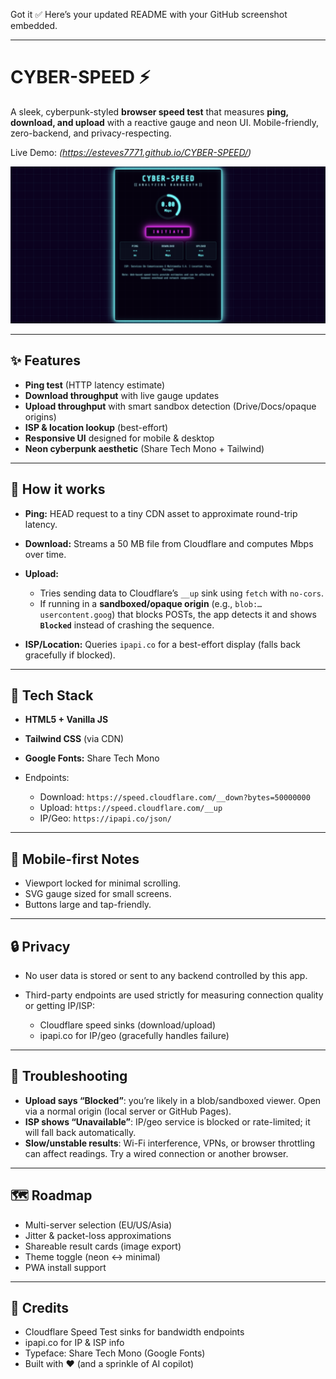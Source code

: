 Got it ✅
Here’s your updated README with your GitHub screenshot embedded.

---

# CYBER-SPEED ⚡

A sleek, cyberpunk-styled **browser speed test** that measures **ping, download, and upload** with a reactive gauge and neon UI. Mobile-friendly, zero-backend, and privacy-respecting.

Live Demo: *(https://esteves7771.github.io/CYBER-SPEED/)*

![CYBER-SPEED Screenshot](https://github.com/esteves7771/CYBER-SPEED/blob/main/Screenshot%202025-09-04%20at%2018.31.07.png?raw=true)

---

## ✨ Features

* **Ping test** (HTTP latency estimate)
* **Download throughput** with live gauge updates
* **Upload throughput** with smart sandbox detection (Drive/Docs/opaque origins)
* **ISP & location lookup** (best-effort)
* **Responsive UI** designed for mobile & desktop
* **Neon cyberpunk aesthetic** (Share Tech Mono + Tailwind)

---

## 🧠 How it works

* **Ping:** HEAD request to a tiny CDN asset to approximate round-trip latency.
* **Download:** Streams a 50 MB file from Cloudflare and computes Mbps over time.
* **Upload:**

  * Tries sending data to Cloudflare’s `__up` sink using `fetch` with `no-cors`.
  * If running in a **sandboxed/opaque origin** (e.g., `blob:…usercontent.goog`) that blocks POSTs, the app detects it and shows **`Blocked`** instead of crashing the sequence.
* **ISP/Location:** Queries `ipapi.co` for a best-effort display (falls back gracefully if blocked).

---

## 🔧 Tech Stack

* **HTML5 + Vanilla JS**
* **Tailwind CSS** (via CDN)
* **Google Fonts:** Share Tech Mono
* Endpoints:

  * Download: `https://speed.cloudflare.com/__down?bytes=50000000`
  * Upload: `https://speed.cloudflare.com/__up`
  * IP/Geo: `https://ipapi.co/json/`

---

## 📱 Mobile-first Notes

* Viewport locked for minimal scrolling.
* SVG gauge sized for small screens.
* Buttons large and tap-friendly.

---

## 🔒 Privacy

* No user data is stored or sent to any backend controlled by this app.
* Third-party endpoints are used strictly for measuring connection quality or getting IP/ISP:

  * Cloudflare speed sinks (download/upload)
  * ipapi.co for IP/geo (gracefully handles failure)

---

## 🧪 Troubleshooting

* **Upload says “Blocked”**: you’re likely in a blob/sandboxed viewer. Open via a normal origin (local server or GitHub Pages).
* **ISP shows “Unavailable”**: IP/geo service is blocked or rate-limited; it will fall back automatically.
* **Slow/unstable results**: Wi-Fi interference, VPNs, or browser throttling can affect readings. Try a wired connection or another browser.

---

## 🗺️ Roadmap

* Multi-server selection (EU/US/Asia)
* Jitter & packet-loss approximations
* Shareable result cards (image export)
* Theme toggle (neon ↔ minimal)
* PWA install support

---

## 🙌 Credits

* Cloudflare Speed Test sinks for bandwidth endpoints
* ipapi.co for IP & ISP info
* Typeface: Share Tech Mono (Google Fonts)
* Built with ❤️ (and a sprinkle of AI copilot)

